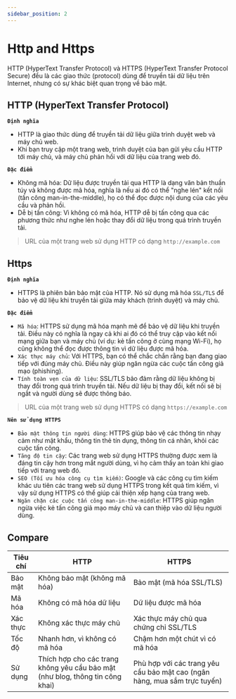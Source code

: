 ```yaml
---
sidebar_position: 2
---
```


# Http and Https

HTTP (HyperText Transfer Protocol) và HTTPS (HyperText Transfer Protocol Secure) đều là các giao thức (protocol) dùng để truyền tải dữ liệu trên Internet, nhưng có sự khác biệt quan trọng về bảo mật.

## HTTP (HyperText Transfer Protocol)

**`Định nghĩa`**

- HTTP là giao thức dùng để truyền tải dữ liệu giữa trình duyệt web và máy chủ web.
- Khi bạn truy cập một trang web, trình duyệt của bạn gửi yêu cầu HTTP tới máy chủ, và máy chủ phản hồi với dữ liệu của trang web đó.

**`Đặc điểm`**

- Không mã hóa: Dữ liệu được truyền tải qua HTTP là dạng văn bản thuần túy và không được mã hóa, nghĩa là nếu ai đó có thể "nghe lén" kết nối (tấn công man-in-the-middle), họ có thể đọc được nội dung của các yêu cầu và phản hồi.
- Dễ bị tấn công: Vì không có mã hóa, HTTP dễ bị tấn công qua các phương thức như nghe lén hoặc thay đổi dữ liệu trong quá trình truyền tải.

> URL của một trang web sử dụng HTTP có dạng `http://example.com`

## Https

**`Định nghĩa`**

- HTTPS là phiên bản bảo mật của HTTP. Nó sử dụng mã hóa `SSL/TLS` để bảo vệ dữ liệu khi truyền tải giữa máy khách (trình duyệt) và máy chủ.

**`Đặc điểm`**

- `Mã hóa`: HTTPS sử dụng mã hóa mạnh mẽ để bảo vệ dữ liệu khi truyền tải. Điều này có nghĩa là ngay cả khi ai đó có thể truy cập vào kết nối mạng giữa bạn và máy chủ (ví dụ: kẻ tấn công ở cùng mạng Wi-Fi), họ cũng không thể đọc được thông tin vì dữ liệu được mã hóa.
- `Xác thực máy chủ`: Với HTTPS, bạn có thể chắc chắn rằng bạn đang giao tiếp với đúng máy chủ. Điều này giúp ngăn ngừa các cuộc tấn công giả mạo (phishing).
- `Tính toàn vẹn của dữ liệu`: SSL/TLS bảo đảm rằng dữ liệu không bị thay đổi trong quá trình truyền tải. Nếu dữ liệu bị thay đổi, kết nối sẽ bị ngắt và người dùng sẽ được thông báo.

> URL của một trang web sử dụng HTTPS có dạng `https://example.com`

**`Nên sử dụng HTTPS`**

- `Bảo mật thông tin người dùng`: HTTPS giúp bảo vệ các thông tin nhạy cảm như mật khẩu, thông tin thẻ tín dụng, thông tin cá nhân, khỏi các cuộc tấn công.
- `Tăng độ tin cậy`: Các trang web sử dụng HTTPS thường được xem là đáng tin cậy hơn trong mắt người dùng, vì họ cảm thấy an toàn khi giao tiếp với trang web đó.
- `SEO (Tối ưu hóa công cụ tìm kiếm)`: Google và các công cụ tìm kiếm khác ưu tiên các trang web sử dụng HTTPS trong kết quả tìm kiếm, vì vậy sử dụng HTTPS có thể giúp cải thiện xếp hạng của trang web.
- `Ngăn chặn các cuộc tấn công man-in-the-middle`: HTTPS giúp ngăn ngừa việc kẻ tấn công giả mạo máy chủ và can thiệp vào dữ liệu người dùng.

## Compare

| Tiêu chí | HTTP                                                                          | HTTPS                                                                     |
| -------- | ----------------------------------------------------------------------------- | ------------------------------------------------------------------------- |
| Bảo mật  | Không bảo mật (không mã hóa)                                                  | Bảo mật (mã hóa SSL/TLS)                                                  |
| Mã hóa   | Không có mã hóa dữ liệu                                                       | Dữ liệu được mã hóa                                                       |
| Xác thực | Không xác thực máy chủ                                                        | Xác thực máy chủ qua chứng chỉ SSL/TLS                                    |
| Tốc độ   | Nhanh hơn, vì không có mã hóa                                                 | Chậm hơn một chút vì có mã hóa                                            |
| Sử dụng  | Thích hợp cho các trang không yêu cầu bảo mật (như blog, thông tin công khai) | Phù hợp với các trang yêu cầu bảo mật cao (ngân hàng, mua sắm trực tuyến) |
